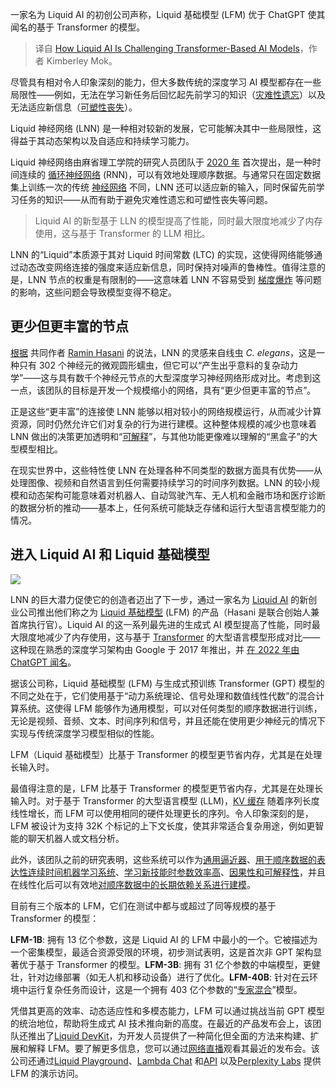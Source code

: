 
<!--
title: Liquid AI如何挑战基于Transformer的AI模型
cover: https://cdn.thenewstack.io/media/2024/11/957b21f0-susan-wilkinson-f14nh9w9woo-unsplashb.jpg
-->

一家名为 Liquid AI 的初创公司声称，Liquid 基础模型 (LFM) 优于 ChatGPT 使其闻名的基于 Transformer 的模型。

> 译自 [How Liquid AI Is Challenging Transformer-Based AI Models](https://thenewstack.io/how-liquid-ai-is-challenging-transformer-based-ai-models/)，作者 Kimberley Mok。

尽管具有相对令人印象深刻的能力，但大多数传统的深度学习 AI 模型都存在一些局限性——例如，无法在学习新任务后回忆起先前学习的知识（[灾难性遗忘](https://thenewstack.io/techniques-for-tackling-catastrophic-forgetting-in-ai-models/)）以及无法适应新信息（[可塑性丧失](https://thenewstack.io/how-to-increase-plasticity-in-llms-and-ai-applications/)）。

Liquid 神经网络 (LNN) 是一种相对较新的发展，它可能解决其中一些局限性，这得益于其动态架构以及自适应和持续学习能力。

Liquid 神经网络由麻省理工学院的研究人员团队于 [2020 年](https://news.mit.edu/2021/machine-learning-adapts-0128) 首次提出，是一种时间连续的 [循环神经网络](https://www.geeksforgeeks.org/introduction-to-recurrent-neural-network/) (RNN)，可以有效地处理顺序数据。与通常只在固定数据集上训练一次的传统 [神经网络](https://thenewstack.io/deep-learning-neural-networks-google-deep-dream/) 不同，LNN 还可以适应新的输入，同时保留先前学习任务的知识——从而有助于避免灾难性遗忘和可塑性丧失等问题。

> Liquid AI 的新型基于 LLN 的模型提高了性能，同时最大限度地减少了内存使用，这与基于 Transformer 的 LLM 相比。

LNN 的“Liquid”本质源于其对 Liquid 时间常数 (LTC) 的实现，这使得网络能够通过动态改变网络连接的强度来适应新信息，同时保持对噪声的鲁棒性。值得注意的是，LNN 节点的权重是有限制的——这意味着 LNN 不容易受到 [梯度爆炸](https://machinelearningmastery.com/exploding-gradients-in-neural-networks/) 等问题的影响，这些问题会导致模型变得不稳定。

## 更少但更丰富的节点

[根据](https://news.mit.edu/2021/machine-learning-adapts-0128) 共同作者 [Ramin Hasani](https://www.linkedin.com/in/raminhasani/) 的说法，LNN 的灵感来自线虫 *C. elegans*，这是一种只有 302 个神经元的微观圆形蠕虫，但它可以“产生出乎意料的复杂动力学”——这与具有数千个神经元节点的大型深度学习神经网络形成对比。考虑到这一点，该团队的目标是开发一个规模缩小的网络，具有“更少但更丰富的节点”。

正是这些“更丰富”的连接使 LNN 能够以相对较小的网络规模运行，从而减少计算资源，同时仍然允许它们对复杂的行为进行建模。这种整体规模的减少也意味着 LNN 做出的决策更加透明和“[可解释](https://thenewstack.io/researchers-build-an-interpretable-ai-that-shows-how-it-thinks/)”，与其他功能更像难以理解的“黑盒子”的大型模型相比。

在现实世界中，这些特性使 LNN 在处理各种不同类型的数据方面具有优势——从处理图像、视频和自然语言到任何需要持续学习的时间序列数据。LNN 的较小规模和动态架构可能意味着对机器人、自动驾驶汽车、无人机和金融市场和医疗诊断的数据分析的推动——基本上，任何系统可能缺乏存储和运行大型语言模型能力的情况。

## 进入 Liquid AI 和 Liquid 基础模型

![](https://cdn.thenewstack.io/media/2024/10/3a6157d2-liquid-ai-lfm-launch.jpg)

LNN 的巨大潜力促使它的创造者迈出了下一步，通过一家名为 [Liquid AI](https://www.liquid.ai/) 的新创业公司推出他们称之为 [ Liquid 基础模型](https://www.liquid.ai/liquid-foundation-models) (LFM) 的产品（Hasani 是联合创始人兼首席执行官）。Liquid AI 的这一系列最先进的生成式 AI 模型提高了性能，同时最大限度地减少了内存使用，这与基于 [Transformer](https://thenewstack.io/the-evolution-of-the-ai-stack-from-foundations-to-agents/) 的大型语言模型形成对比——这种现在熟悉的深度学习架构由 Google 于 2017 年推出，并 [在 2022 年由 ChatGPT 闻名](https://thenewstack.io/just-out-of-the-box-chatgpt-causing-waves-of-talk-concern/)。

据该公司称，Liquid 基础模型 (LFM) 与生成式预训练 Transformer (GPT) 模型的不同之处在于，它们使用基于“动力系统理论、信号处理和数值线性代数”的混合计算系统。这使得 LFM 能够作为通用模型，可以对任何类型的顺序数据进行训练，无论是视频、音频、文本、时间序列和信号，并且还能在使用更少神经元的情况下实现与传统深度学习模型相似的性能。

LFM（Liquid 基础模型）比基于 Transformer 的模型更节省内存，尤其是在处理长输入时。

最值得注意的是，LFM 比基于 Transformer 的模型更节省内存，尤其是在处理长输入时。对于基于 Transformer 的大型语言模型 (LLM)，[KV 缓存](https://thewhitebox.ai/kv-cache-chatgpts-memory/) 随着序列长度线性增长，而 LFM 可以使用相同的硬件处理更长的序列。令人印象深刻的是，LFM 被设计为支持 32K 个标记的上下文长度，使其非常适合复杂用途，例如更智能的聊天机器人或文档分析。

此外，该团队之前的研究表明，这些系统可以作为[通用逼近器](https://ojs.aaai.org/index.php/AAAI/article/view/16936/16743)、[用于顺序数据的表达性连续时间机器学习系统](https://ojs.aaai.org/index.php/AAAI/article/view/16936/16743)、[学习新技能时参数效率高](https://publik.tuwien.ac.at/files/publik_292280.pdf)、[因果性和可解释性](http://cap.csail.mit.edu/sites/default/files/research-pdfs/Robust%20flight%20navigation%20out%20of%20distribution%20with%20liquid%20neural%20networks.pdf)，并且在线性化后可以有效地[对顺序数据中的长期依赖关系进行建模](https://arxiv.org/abs/2209.12951)。

目前有三个版本的 LFM，它们在测试中都与或超过了同等规模的基于 Transformer 的模型：

**LFM-1B**: 拥有 13 亿个参数，这是 Liquid AI 的 LFM 中最小的一个。它被描述为一个密集模型，最适合资源受限的环境，初步测试表明，这是首次非 GPT 架构显著优于基于 Transformer 的模型。**LFM-3B**: 拥有 31 亿个参数的中端模型，更健壮，针对边缘部署（如无人机和移动设备）进行了优化。**LFM-40B**: 针对在云环境中运行复杂任务而设计，这是一个拥有 403 亿个参数的“[专家混合](https://www.datacamp.com/blog/mixture-of-experts-moe)”模型。

凭借其更高的效率、动态适应性和多模态能力，LFM 可以通过挑战当前 GPT 模型的统治地位，帮助将生成式 AI 技术推向新的高度。在最近的产品发布会上，该团队还推出了[Liquid DevKit](https://youtu.be/d19jhYtwgCA?si=4saIC_ZBlU_0T_fe&t=2148)，为开发人员提供了一种简化但全面的方法来构建、扩展和解释 LFM。要了解更多信息，您可以通过[网络直播](https://www.liquid.ai/oct-23rd-2024-live-stream)观看其最近的发布会。该公司还通过[Liquid Playground](https://playground.liquid.ai/login)、[Lambda Chat](https://lambda.chat/chatui/models/lfm-40b) 和[API](https://docs.lambdalabs.com/public-cloud/lambda-chat-api/#listing-models) 以及[Perplexity Labs](https://labs.perplexity.ai/) 提供 LFM 的演示访问。
